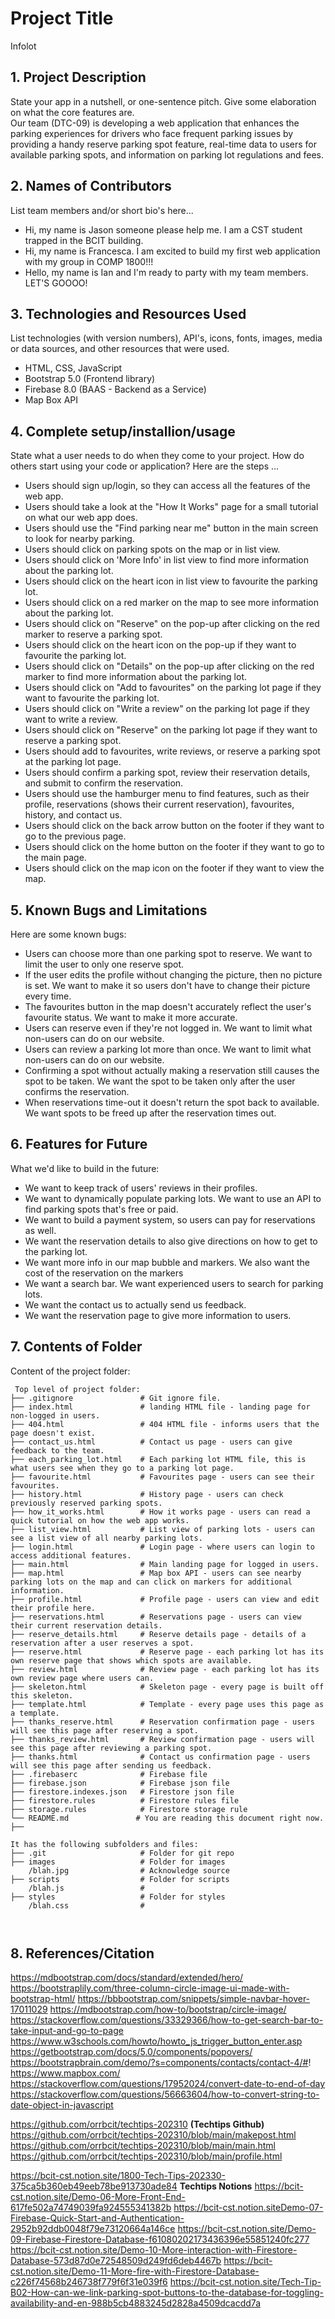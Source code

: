# Project Title

Infolot

## 1. Project Description

State your app in a nutshell, or one-sentence pitch. Give some elaboration on what the core features are.  
Our team (DTC-09) is developing a web application that enhances the parking experiences for drivers who face frequent parking issues by providing a handy reserve parking spot feature, real-time data to users for available parking spots, and information on parking lot regulations and fees.

## 2. Names of Contributors

List team members and/or short bio's here...

- Hi, my name is Jason someone please help me. I am a CST student trapped in the BCIT building.
- Hi, my name is Francesca. I am excited to build my first web application with my group in COMP 1800!!!
- Hello, my name is Ian and I'm ready to party with my team members. LET'S GOOOO!

## 3. Technologies and Resources Used

List technologies (with version numbers), API's, icons, fonts, images, media or data sources, and other resources that were used.

- HTML, CSS, JavaScript
- Bootstrap 5.0 (Frontend library)
- Firebase 8.0 (BAAS - Backend as a Service)
- Map Box API

## 4. Complete setup/installion/usage

State what a user needs to do when they come to your project. How do others start using your code or application?
Here are the steps ...

- Users should sign up/login, so they can access all the features of the web app.
- Users should take a look at the "How It Works" page for a small tutorial on what our web app does.
- Users should use the "Find parking near me" button in the main screen to look for nearby parking.
- Users should click on parking spots on the map or in list view.
- Users should click on 'More Info' in list view to find more information about the parking lot.
- Users should click on the heart icon in list view to favourite the parking lot.
- Users should click on a red marker on the map to see more information about the parking lot.
- Users should click on "Reserve" on the pop-up after clicking on the red marker to reserve a parking spot.
- Users should click on the heart icon on the pop-up if they want to favourite the parking lot.
- Users should click on "Details" on the pop-up after clicking on the red marker to find more information about the parking lot.
- Users should click on "Add to favourites" on the parking lot page if they want to favourite the parking lot.
- Users should click on "Write a review" on the parking lot page if they want to write a review.
- Users should click on "Reserve" on the parking lot page if they want to reserve a parking spot.
- Users should add to favourites, write reviews, or reserve a parking spot at the parking lot page.
- Users should confirm a parking spot, review their reservation details, and submit to confirm the reservation.
- Users should use the hamburger menu to find features, such as their profile, reservations (shows their current reservation), favourites, history, and contact us.
- Users should click on the back arrow button on the footer if they want to go to the previous page.
- Users should click on the home button on the footer if they want to go to the main page.
- Users should click on the map icon on the footer if they want to view the map.

## 5. Known Bugs and Limitations

Here are some known bugs:

- Users can choose more than one parking spot to reserve. We want to limit the user to only one reserve spot.
- If the user edits the profile without changing the picture, then no picture is set. We want to make it so users don't have to change their picture every time.
- The favourites button in the map doesn't accurately reflect the user's favourite status. We want to make it more accurate.
- Users can reserve even if they're not logged in. We want to limit what non-users can do on our website.
- Users can review a parking lot more than once. We want to limit what non-users can do on our website.
- Confirming a spot without actually making a reservation still causes the spot to be taken. We want the spot to be taken only after the user confirms the reservation.
- When reservations time-out it doesn't return the spot back to available. We want spots to be freed up after the reservation times out.

## 6. Features for Future

What we'd like to build in the future:

- We want to keep track of users' reviews in their profiles. 
- We want to dynamically populate parking lots. We want to use an API to find parking spots that's free or paid.
- We want to build a payment system, so users can pay for reservations as well.
- We want the reservation details to also give directions on how to get to the parking lot.
- We want more info in our map bubble and markers. We also want the cost of the reservation on the markers
- We want a search bar. We want experienced users to search for parking lots.
- We want the contact us to actually send us feedback.
- We want the reservation page to give more information to users.

## 7. Contents of Folder

Content of the project folder:

```
 Top level of project folder:
├── .gitignore               # Git ignore file.
├── index.html               # landing HTML file - landing page for non-logged in users.
├── 404.html                 # 404 HTML file - informs users that the page doesn't exist.
├── contact_us.html          # Contact us page - users can give feedback to the team.
├── each_parking_lot.html    # Each parking lot HTML file, this is what users see when they go to a parking lot page.
├── favourite.html           # Favourites page - users can see their favourites.
├── history.html             # History page - users can check previously reserved parking spots.
├── how_it_works.html        # How it works page - users can read a quick tutorial on how the web app works.
├── list_view.html           # List view of parking lots - users can see a list view of all nearby parking lots.
├── login.html               # Login page - where users can login to access additional features.
├── main.html                # Main landing page for logged in users.
├── map.html                 # Map box API - users can see nearby parking lots on the map and can click on markers for additional information.
├── profile.html             # Profile page - users can view and edit their profile here.
├── reservations.html        # Reservations page - users can view their current reservation details.
├── reserve_details.html     # Reserve details page - details of a reservation after a user reserves a spot.
├── reserve.html             # Reserve page - each parking lot has its own reserve page that shows which spots are available.
├── review.html              # Review page - each parking lot has its own review page where users can.
├── skeleton.html            # Skeleton page - every page is built off this skeleton.
├── template.html            # Template - every page uses this page as a template.
├── thanks_reserve.html      # Reservation confirmation page - users will see this page after reserving a spot.
├── thanks_review.html       # Review confirmation page - users will see this page after reviewing a parking spot.
├── thanks.html              # Contact us confirmation page - users will see this page after sending us feedback.
├── .firebaserc              # Firebase file
├── firebase.json            # Firebase json file
├── firestore.indexes.json   # Firestore json file
├── firestore.rules          # Firestore rules file
├── storage.rules            # Firestore storage rule
└── README.md               # You are reading this document right now.
├──

It has the following subfolders and files:
├── .git                     # Folder for git repo
├── images                   # Folder for images
    /blah.jpg                # Acknowledge source
├── scripts                  # Folder for scripts
    /blah.js                 #
├── styles                   # Folder for styles
    /blah.css                #



```

## 8. References/Citation

https://mdbootstrap.com/docs/standard/extended/hero/
https://bootstraplily.com/three-column-circle-image-ui-made-with-bootstrap-html/
https://bbbootstrap.com/snippets/simple-navbar-hover-17011029
https://mdbootstrap.com/how-to/bootstrap/circle-image/
https://stackoverflow.com/questions/33329366/how-to-get-search-bar-to-take-input-and-go-to-page
https://www.w3schools.com/howto/howto_js_trigger_button_enter.asp
https://getbootstrap.com/docs/5.0/components/popovers/
https://bootstrapbrain.com/demo/?s=components/contacts/contact-4/#!
https://www.mapbox.com/
https://stackoverflow.com/questions/17952024/convert-date-to-end-of-day
https://stackoverflow.com/questions/56663604/how-to-convert-string-to-date-object-in-javascript




https://github.com/orrbcit/techtips-202310 **(Techtips Github)**
https://github.com/orrbcit/techtips-202310/blob/main/makepost.html
https://github.com/orrbcit/techtips-202310/blob/main/main.html
https://github.com/orrbcit/techtips-202310/blob/main/profile.html

https://bcit-cst.notion.site/1800-Tech-Tips-202330-375ca5b360eb49eeb78be913730ade84 **Techtips Notions**
https://bcit-cst.notion.site/Demo-06-More-Front-End-617fe502a74749039fa924555341382b
https://bcit-cst.notion.siteDemo-07-Firebase-Quick-Start-and-Authentication-2952b92ddb0048f79e73120664a146ce
https://bcit-cst.notion.site/Demo-09-Firebase-Firestore-Database-f61080202173436396e55851240fc277
https://bcit-cst.notion.site/Demo-10-More-interaction-with-Firestore-Database-573d87d0e72548509d249fd6deb4467b
https://bcit-cst.notion.site/Demo-11-More-fire-with-Firestore-Database-c226f74568b246738f779f6f31e039f6
https://bcit-cst.notion.site/Tech-Tip-B02-How-can-we-link-parking-spot-buttons-to-the-database-for-toggling-availability-and-en-988b5cb4883245d2828a4509dcacdd7a

